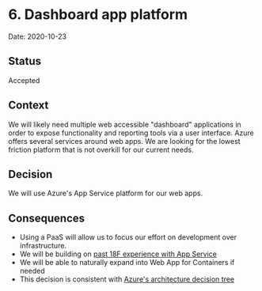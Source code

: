 # 6. Dashboard app platform

Date: 2020-10-23

## Status

Accepted

## Context

We will likely need multiple web accessible "dashboard" applications in order to expose functionality and reporting tools via a user interface. Azure offers several services around web apps. We are looking for the lowest friction platform that is not overkill for our current needs.

## Decision

We will use Azure's App Service platform for our web apps.

## Consequences

* Using a PaaS will allow us to focus our effort on development over infrastructure.
* We will be building on [past 18F experience with App Service](https://github.com/AlaskaDHSS/DevSecOpsMvp/tree/master/appservice)
* We will be able to naturally expand into Web App for Containers if needed
* This decision is consistent with [Azure's architecture decision tree](https://docs.microsoft.com/en-us/azure/architecture/guide/technology-choices/compute-decision-tree)